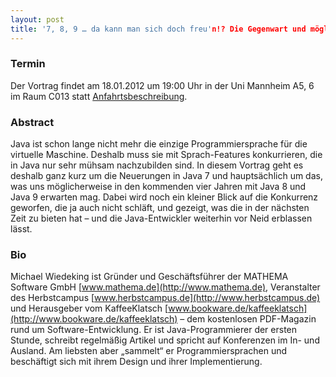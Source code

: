 ```yaml
---
layout: post
title: '7, 8, 9 … da kann man sich doch freu'n!? Die Gegenwart und mögliche Zukunft von Java'
---
```


### Termin

Der Vortrag findet am 18.01.2012 um 19:00 Uhr in der Uni Mannheim A5, 6 im Raum C013 statt [Anfahrtsbeschreibung](/getting-there).

### Abstract

Java ist schon lange nicht mehr die einzige Programmiersprache für die virtuelle Maschine. Deshalb muss sie mit Sprach-Features konkurrieren, die in Java nur sehr mühsam nachzubilden sind. In diesem Vortrag geht es deshalb ganz kurz um die Neuerungen in Java 7 und hauptsächlich um das, was uns möglicherweise in den kommenden vier Jahren mit Java 8 und Java 9 erwarten mag. Dabei wird noch ein kleiner Blick auf die Konkurrenz geworfen, die ja auch nicht schläft, und gezeigt, was die in der nächsten Zeit zu bieten hat – und die Java-Entwickler weiterhin vor Neid erblassen lässt.

### Bio

Michael Wiedeking ist Gründer und Geschäftsführer der MATHEMA Software GmbH [www.mathema.de](http://www.mathema.de), Veranstalter des Herbstcampus [www.herbstcampus.de](http://www.herbstcampus.de) und Herausgeber vom KaffeeKlatsch [www.bookware.de/kaffeeklatsch](http://www.bookware.de/kaffeeklatsch) – dem kostenlosen PDF-Magazin rund um Software-Entwicklung. Er ist Java-Programmierer der ersten Stunde, schreibt regelmäßig Artikel und spricht auf Konferenzen im In- und Ausland. Am liebsten aber „sammelt“ er Programmiersprachen und beschäftigt sich mit ihrem Design und ihrer Implementierung.
